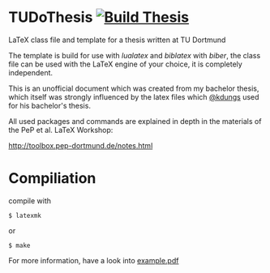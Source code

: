 # TUDoThesis [![Build Thesis](https://github.com/maxnoe/tudothesis/actions/workflows/build.yml/badge.svg)](https://github.com/maxnoe/tudothesis/actions/workflows/build.yml)

LaTeX class file and template for a thesis written at TU Dortmund

The template is build for use with _lualatex_ and _biblatex_ with _biber_,
the class file can be used with the LaTeX engine of your choice, it is completely independent.

This is an unofficial document which was created from my bachelor thesis, which itself
was strongly influenced by the latex files which [@kdungs](https://github.com/kdungs) used for his bachelor's thesis.

All used packages and commands are explained
in depth in the materials of the PeP et al. LaTeX Workshop:

http://toolbox.pep-dortmund.de/notes.html


# Compiliation

compile with
```
$ latexmk
```

or
```
$ make
```

For more information, have a look into [example.pdf](https://github.com/maxnoe/TuDoThesis/blob/main/example.pdf)
